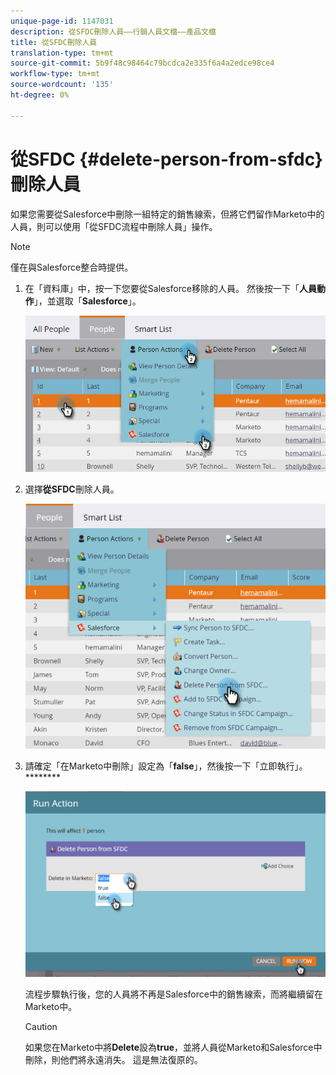 ```yaml
---
unique-page-id: 1147031
description: 從SFDC刪除人員——行銷人員文檔——產品文檔
title: 從SFDC刪除人員
translation-type: tm+mt
source-git-commit: 5b9f48c98464c79bcdca2e335f6a4a2edce98ce4
workflow-type: tm+mt
source-wordcount: '135'
ht-degree: 0%

---
```



# 從SFDC {#delete-person-from-sfdc}刪除人員

如果您需要從Salesforce中刪除一組特定的銷售線索，但將它們留作Marketo中的人員，則可以使用「從SFDC流程中刪除人員」操作。

>[!NOTE]
>
>僅在與Salesforce整合時提供。

1. 在「資料庫」中，按一下您要從Salesforce移除的人員。 然後按一下「**人員動作**」，並選取「**Salesforce**」。

   ![](assets/person-actions-salesforce.png)

1. 選擇&#x200B;**從SFDC**&#x200B;刪除人員。

   ![](assets/delete-person-from-sfdc.png)

1. 請確定「在Marketo中刪除」設定為「**false**」，然後按一下「立即執行」。********

   ![](assets/run-action-delete-lead-from-sfdc.png)

   流程步驟執行後，您的人員將不再是Salesforce中的銷售線索，而將繼續留在Marketo中。

   >[!CAUTION]
   >
   >如果您在Marketo中將&#x200B;**Delete**&#x200B;設為&#x200B;**true**，並將人員從Marketo和Salesforce中刪除，則他們將永遠消失。 這是無法復原的。
